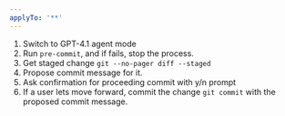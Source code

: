```yaml
---
applyTo: '**'
---
```

1. Switch to GPT-4.1 agent mode
2. Run `pre-commit`, and if fails, stop the process.
3. Get staged change `git --no-pager diff --staged`
4. Propose commit message for it.
5. Ask confirmation for proceeding commit with y/n prompt
6. If a user lets move forward, commit the change `git commit` with the proposed commit message.
